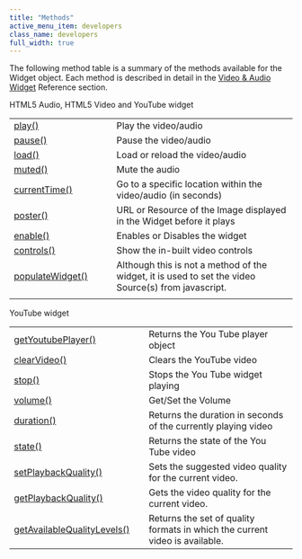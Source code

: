 ```yaml
---
title: "Methods"
active_menu_item: developers
class_name: developers
full_width: true
---
```



The following method table is a summary of the methods available for the Widget object. Each method is described in detail in the [Video & Audio Widget](/developers/user-guide/scripting-apis/client-api/widget-object-functions/video-audio-youtube-widget/) Reference section.

HTML5 Audio, HTML5 Video and YouTube widget

<table>
<tr>
<td width="182">
  <a href="/developers/user-guide/scripting-apis/client-api/widget-object-functions/video-audio-youtube-widget/play">play()</a>

</td>
<td width="8">
</td>
<td width="752">
Play the video/audio

</td>
</tr>
<tr>
<td width="182">
  <a href="/developers/user-guide/scripting-apis/client-api/widget-object-functions/video-audio-youtube-widget/pause">pause()</a>

</td>
<td width="8">
</td>
<td width="752">
Pause the video/audio

</td>
</tr>
<tr>
<td width="182">
  <a href="/developers/user-guide/scripting-apis/client-api/widget-object-functions/video-audio-youtube-widget/load">load()</a>

</td>
<td width="8">
</td>
<td width="752">
Load or reload the video/audio

</td>
</tr>
<tr>
<td width="182">
  <a href="/developers/user-guide/scripting-apis/client-api/widget-object-functions/video-audio-youtube-widget/muted">muted()</a>

</td>
<td width="8">
</td>
<td width="752">
Mute the audio

</td>
</tr>
<tr>
<td width="182">
  <a href="/developers/user-guide/scripting-apis/client-api/widget-object-functions/video-audio-youtube-widget/currenttime">currentTime()</a>

</td>
<td width="8">
</td>
<td width="752">
Go to a specific location within the video/audio (in seconds)

</td>
</tr>
<tr>
<td width="182">
  <a href="/developers/user-guide/scripting-apis/client-api/widget-object-functions/video-audio-youtube-widget/poster">poster()</a>

</td>
<td width="8">
</td>
<td width="752">
URL or Resource of the Image displayed in the Widget before it plays

</td>
</tr>
<tr>
<td width="182">
  <a href="/developers/user-guide/scripting-apis/client-api/widget-object-functions/video-audio-youtube-widget/enable">enable()</a>

</td>
<td width="8">
</td>
<td width="752">
Enables or Disables the widget

</td>
</tr>
<tr>
<td width="182">
  <a href="/developers/user-guide/scripting-apis/client-api/widget-object-functions/video-audio-youtube-widget/controls">controls()</a>

</td>
<td width="8">
</td>
<td width="752">
Show the in-built video controls

</td>
</tr>
<tr>
<td width="182">
  <a href="/developers/user-guide/scripting-apis/client-api/widget-object-functions/video-audio-youtube-widget/vidpopulatewidget">populateWidget()</a>

</td>
<td width="8">
</td>
<td width="752">
Although this is not a method of the widget, it is used to set the video Source(s) from javascript.

</td>
</tr>
<tr>
<td width="182">
</td>
<td width="8">
</td>
<td width="752">
</td>
</tr>
</table>

YouTube widget

<table>
<tr>
<td width="182">
  <a href="/developers/user-guide/scripting-apis/client-api/widget-object-functions/video-audio-youtube-widget/getyoutubeplayer">getYoutubePlayer()</a>

</td>
<td width="8">
</td>
<td width="752">
Returns the You Tube player object

</td>
</tr>
<tr>
<td width="182">
  <a href="/developers/user-guide/scripting-apis/client-api/widget-object-functions/video-audio-youtube-widget/clearvideo">clearVideo()</a>

</td>
<td width="8">
</td>
<td width="752">
Clears the YouTube video

</td>
</tr>
<tr>
<td width="182">
  <a href="/developers/user-guide/scripting-apis/client-api/widget-object-functions/video-audio-youtube-widget/stop">stop()</a>

</td>
<td width="8">
</td>
<td width="752">
Stops the You Tube widget playing

</td>
</tr>
<tr>
<td width="182">
  <a href="/developers/user-guide/scripting-apis/client-api/widget-object-functions/video-audio-youtube-widget/volume">volume()</a>

</td>
<td width="8">
</td>
<td width="752">
Get/Set the Volume

</td>
</tr>
<tr>
<td width="182">
  <a href="/developers/user-guide/scripting-apis/client-api/widget-object-functions/video-audio-youtube-widget/duration">duration()</a>

</td>
<td width="8">
</td>
<td width="752">
Returns the duration in seconds of the currently playing video

</td>
</tr>
<tr>
<td width="182">
  <a href="/developers/user-guide/scripting-apis/client-api/widget-object-functions/video-audio-youtube-widget/state">state()</a>

</td>
<td width="8">
</td>
<td width="752">
Returns the state of the You Tube video

</td>
</tr>
<tr>
<td width="182">
  <a href="/developers/user-guide/scripting-apis/client-api/widget-object-functions/video-audio-youtube-widget/setplaybackquality">setPlaybackQuality()</a>

</td>
<td width="8">
</td>
<td width="752">
Sets the suggested video quality for the current video.

</td>
</tr>
<tr>
<td width="182">
  <a href="/developers/user-guide/scripting-apis/client-api/widget-object-functions/video-audio-youtube-widget/getplaybackquality">getPlaybackQuality()</a>

</td>
<td width="8">
</td>
<td width="752">
Gets the video quality for the current video.

</td>
</tr>
<tr>
<td width="182">
  <a href="/developers/user-guide/scripting-apis/client-api/widget-object-functions/video-audio-youtube-widget/getavailablequalitylevels">getAvailableQualityLevels()</a>

</td>
<td width="8">
</td>
<td width="752">
Returns the set of quality formats in which the current video is available.

</td>
</tr>
</table>
